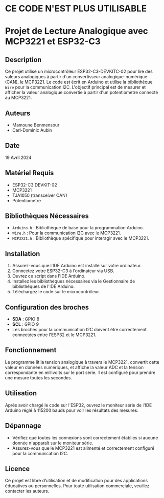 # CE CODE N'EST PLUS UTILISABLE 

# Projet de Lecture Analogique avec MCP3221 et ESP32-C3

## Description
Ce projet utilise un microcontrôleur ESP32-C3-DEVKITC-02 pour lire des valeurs analogiques à partir d'un convertisseur analogique-numérique (CAN), le MCP3221. Le code est écrit en Arduino et utilise la bibliothèque `Wire` pour la communication I2C. L'objectif principal est de mesurer et afficher la valeur analogique convertie à partir d'un potentiomètre connecté au MCP3221.

## Auteurs
- Mamoune Benmensour
- Carl-Dominic Aubin

## Date
19 Avril 2024

## Matériel Requis
- ESP32-C3 DEVKIT-02
- MCP3221
- TJA1050 (transceiver CAN)
- Potentiomètre

## Bibliothèques Nécessaires
- `Arduino.h` : Bibliothèque de base pour la programmation Arduino.
- `Wire.h` : Pour la communication I2C avec le MCP3221.
- `MCP3X21.h` : Bibliothèque spécifique pour interagir avec le MCP3221.

## Installation
1. Assurez-vous que l'IDE Arduino est installé sur votre ordinateur.
2. Connectez votre ESP32-C3 à l'ordinateur via USB.
3. Ouvrez ce script dans l'IDE Arduino.
4. Installez les bibliothèques nécessaires via le Gestionnaire de bibliothèques de l'IDE Arduino.
5. Téléchargez le code sur le microcontrôleur.

## Configuration des broches
- **SDA** : GPIO 8
- **SCL** : GPIO 9
- Les broches pour la communication I2C doivent être correctement connectées entre l'ESP32 et le MCP3221.

## Fonctionnement
Le programme lit la tension analogique à travers le MCP3221, convertit cette valeur en données numériques, et affiche la valeur ADC et la tension correspondante en millivolts sur le port série. Il est configuré pour prendre une mesure toutes les secondes.

## Utilisation
Après avoir chargé le code sur l'ESP32, ouvrez le moniteur série de l'IDE Arduino réglé à 115200 bauds pour voir les résultats des mesures.

## Dépannage
- Vérifiez que toutes les connexions sont correctement établies si aucune donnée n'apparaît sur le moniteur série.
- Assurez-vous que le MCP3221 est alimenté et correctement configuré pour la communication I2C.

## Licence
Ce projet est libre d'utilisation et de modification pour des applications éducatives ou personnelles. Pour toute utilisation commerciale, veuillez contacter les auteurs.


